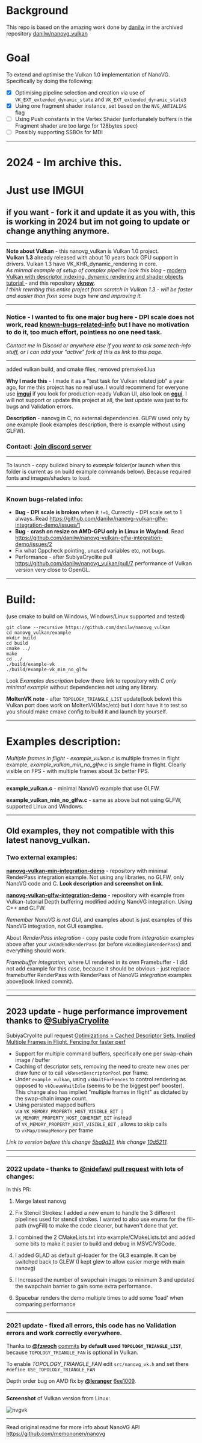 # Background

This repo is based on the amazing work done by [danilw](https://github.com/danilw/) in the archived repository [danilw/nanovg_vulkan](https://github.com/danilw/nanovg_vulkan)

# Goal

To extend and optimise the Vulkan 1.0 implementation of NanoVG. Specifically by doing the following:
- [X] Optimising pipeline selection and creation via use of `VK_EXT_extended_dynamic_state` and `VK_EXT_extended_dynamic_state3`
- [X] Using one fragment shader instance, set based on the `NVG_ANTIALIAS` flag
- [ ] Using Push constants in the Vertex Shader (unfortunately buffers in the Fragment shader are too large for 128bytes spec)
- [ ] Possibly supporting SSBOs for MDI

---

# 2024 - Im archive this.

# Just use IMGUI

## if you want - fork it and update it as you with, this is working in 2024 but im not going to update or change anything anymore.

___

**Note about Vulkan** - this nanovg_vulkan is Vulkan 1.0 project.\
**Vulkan 1.3** already released with about 10 years back GPU support in drivers. Vulkan 1.3 have VK_KHR_dynamic_rendering in core.\
*As minmal example of setup of complex pipeline look this blog* - [modern Vulkan with descriptor indexing, dynamic rendering and shader objects tutorial ](https://amini-allight.org/post/vknew-modern-vulkan-with-descriptor-indexing-dynamic-rendering-and-shader-objects) - and this repository [**vknew**](https://gitlab.com/amini-allight/vknew).\
*I think rewriting this entire project from scratch in Vulkan 1.3 - will be faster and easier than fixin some bugs here and improving it.*

___

### Notice - I wanted to fix one major bug here - DPI scale does not work, read [known-bugs-related-info](https://github.com/danilw/nanovg_vulkan/tree/master?tab=readme-ov-file#known-bugs-related-info) but I have no motivation to do it, too much effort, pointless no one need task.

*Contact me in Discord or anywhere else if you want to ask some tech-info stuff, or I can add your "active" fork of this as link to this page.*

___

added vulkan build, and cmake files, removed premake4.lua

**Why I made this** - I made it as a "test task for Vulkan related job" a year ago, for me this project has no real use. I would recommend for everyone use [**imgui**](https://github.com/ocornut/imgui) if you look for production-ready Vulkan UI, also look on [**egui**](https://github.com/emilk/egui/). I will not support or update this project at all, the last update was just to fix bugs and Validation errors.

**Description** - nanovg in C, no external dependencies. GLFW used only by one example (look examples description, there is example without using GLFW).

### Contact: [**Join discord server**](https://discord.gg/JKyqWgt)
___

To launch - copy builded binary to *example* folder(or launch when this folder is current as on build example commands below). Because required fonts and images/shaders to load.
___



### Known bugs-related info:

- **Bug** - **DPI scale is broken** when it `!=1`, Currectly - DPI scale set to 1 always. Read https://github.com/danilw/nanovg-vulkan-glfw-integration-demo/issues/1
- **Bug** - **crash on resize on AMD-GPU only in Linux in Wayland**. Read https://github.com/danilw/nanovg-vulkan-glfw-integration-demo/issues/2
- Fix what Cppcheck pointing, unused variables etc, not bugs.
- Performance - after SubiyaCryolite pull https://github.com/danilw/nanovg_vulkan/pull/7 performance of Vulkan version very close to OpenGL.
___

# Build:
(use cmake to build on Windows, Windows/Linux supported and tested)

```
git clone --recursive https://github.com/danilw/nanovg_vulkan
cd nanovg_vulkan/example
mkdir build
cd build
cmake ../
make
cd ../
./build/example-vk
./build/example-vk_min_no_glfw
```

Look *Examples description* below there link to repository with *C only minimal example* without dependencies not using any library.

**MoltenVK note** - after `TOPOLOGY_TRIANGLE_LIST` update(look below) this Vulkan port does work on MoltenVK(Mac/etc) but I dont have it to test so you should make cmake config to build it and launch by yourself.
___

# Examples description:

*Multiple frames in flight* - *example_vulkan.c* is multiple frames in flight example, *example_vulkan_min_no_glfw.c* is single frame in flight. Clearly visible on FPS - with multiple frames about 3x better FPS.
___

**example_vulkan.c** - minimal NanoVG example that use GLFW.

**example_vulkan_min_no_glfw.c** - same as above but not using GLFW, supported Linux and Windows.

___

## Old examples, they not compatible with this latest nanovg_vulkan.

### Two external examples:

**[nanovg-vulkan-min-integration-demo](https://github.com/danilw/nanovg-vulkan-min-integration-demo)** - repository with minimal RenderPass integration example. Not using any libraries, no GLFW, only NanoVG code and C. **Look description and screenshot on link**.

**[nanovg-vulkan-glfw-integration-demo](https://github.com/danilw/nanovg-vulkan-glfw-integration-demo)** - repository with example from Vulkan-tutorial Depth buffering modified adding NanoVG integration. Using C++ and GLFW.

*Remember NanoVG is not GUI*, and examples about is just examples of this NanoVG integration, not GUI examples.

About *RenderPass integration* - copy paste code from *integration* examples above after your `vkCmdEndRenderPass` (or before `vkCmdBeginRenderPass`) and everything should work.

*Framebuffer integration*, where UI rendered in its own Framebuffer - I did not add example for this case, because it should be obvious - just replace framebuffer RenderPass with RenderPass of NanoVG *integration* examples above(look linked commit).

___

___
## 2023 update - huge performance improvement thanks to [**@SubiyaCryolite**](https://github.com/SubiyaCryolite)

SubiyaCryolite pull request [Optimizations > Cached Descriptor Sets, Implied Multiple Frames in Flight, Fencing for faster perf](https://github.com/danilw/nanovg_vulkan/pull/7)

-   Support for multiple command buffers, specifically one per swap-chain image / buffer
-   Caching of descriptor sets, removing the need to create new ones per draw func or to call `vkResetDescriptorPool` per frame.
-   Under `example_vulkan`, using `vkWaitForFences` to control rendering as opposed to `vkQueueWaitIdle` (seems to be the biggest perf booster). This change also has implied "multiple frames in flight" as dictated by the swap-chain image count.
-   Using persisted mapped buffers via `VK_MEMORY_PROPERTY_HOST_VISIBLE_BIT | VK_MEMORY_PROPERTY_HOST_COHERENT_BIT` instead of `VK_MEMORY_PROPERTY_HOST_VISIBLE_BIT` , allows to skip calls to `vkMap/UnmapMemory` per frame

*Link to version before this change [5ba9d31](https://github.com/danilw/nanovg_vulkan/tree/5ba9d31165cebfb06abb9929ee9aa69a0abe86b1), this change [10d5211](https://github.com/danilw/nanovg_vulkan/commit/10d5211ac678f615a58462c270dff9eb7ffe4872).*
___

<!---
___

### 2022 update 2 - few people ask me for more examples, so I added more examples.
-->
___



### 2022 update - thanks to [**@nidefawl**](https://github.com/nidefawl) [pull request](https://github.com/danilw/nanovg_vulkan/pull/5) with lots of changes:

In this PR:
1. Merge latest nanovg

2. Fix Stencil Strokes:
I added a new enum to handle the 3 different pipelines used for stencil strokes.
I wanted to also use enums for the fill-path (nvgFill) to make the code cleaner, but haven't done that yet.

3. I combined the 2 CMakeLists.txt into example/CMakeLists.txt and added some bits to make it easier to build and debug in MSVC/VSCode.

4. I added GLAD as default gl-loader for the GL3 example. It can be switched back to GLEW (I kept glew to allow easier merge with main nanovg)

5. I Increased the number of swapchain images to minimum 3 and updated the swapchain barrier to gain some extra performance.

6. Spacebar renders the demo multiple times to add some 'load' when comparing performance
___

### 2021 update - fixed all errors, this code has no Validation errors and work correctly everywhere.

Thanks to [**@fzwoch**](https://github.com/fzwoch) [commits](https://github.com/danilw/nanovg_vulkan/pull/1) **by default used `TOPOLOGY_TRIANGLE_LIST`**, because `TOPOLOGY_TRIANGLE_FAN` is optional in Vulkan.

To enable *TOPOLOGY_TRIANGLE_FAN* edit `src/nanovg_vk.h` and set there `#define USE_TOPOLOGY_TRIANGLE_FAN`

Depth order bug on AMD fix by [**@leranger**](https://github.com/leranger) [6ee1009](https://github.com/danilw/nanovg_vulkan/commit/6ee100956134cab2aab67a6a8a7a5bda54c0f9ab).
___

**Screenshot** of Vulkan version from Linux:

![nvgvk](https://danilw.github.io/GLSL-howto/nvgvk.png)
___

Read original readme for more info about NanoVG API https://github.com/memononen/nanovg
